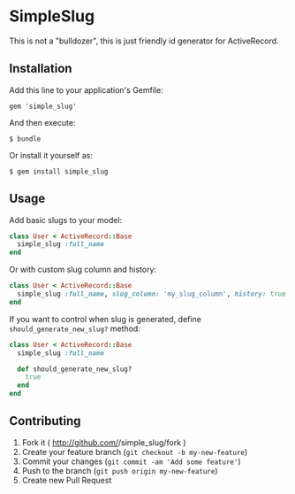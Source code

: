 # SimpleSlug

This is not a "bulldozer", this is just friendly id generator for ActiveRecord.

## Installation

Add this line to your application's Gemfile:

    gem 'simple_slug'

And then execute:

    $ bundle

Or install it yourself as:

    $ gem install simple_slug

## Usage

Add basic slugs to your model:

```ruby
class User < ActiveRecord::Base
  simple_slug :full_name
end
```

Or with custom slug column and history:

```ruby
class User < ActiveRecord::Base
  simple_slug :full_name, slug_column: 'my_slug_column', history: true
end
```

If you want to control when slug is generated, define `should_generate_new_slug?` method:

```ruby
class User < ActiveRecord::Base
  simple_slug :full_name

  def should_generate_new_slug?
    true
  end
end
```

## Contributing

1. Fork it ( http://github.com/<my-github-username>/simple_slug/fork )
2. Create your feature branch (`git checkout -b my-new-feature`)
3. Commit your changes (`git commit -am 'Add some feature'`)
4. Push to the branch (`git push origin my-new-feature`)
5. Create new Pull Request
